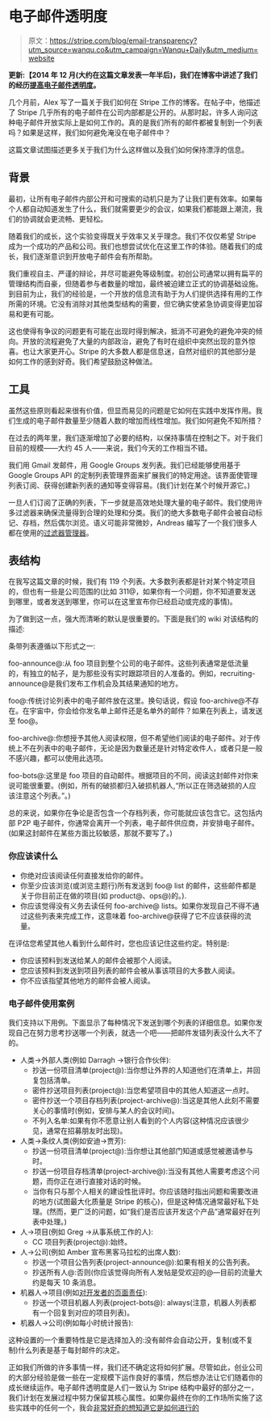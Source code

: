 # 电子邮件透明度

> 原文：<https://stripe.com/blog/email-transparency?utm_source=wanqu.co&utm_campaign=Wanqu+Daily&utm_medium=website>



**更新:【2014 年 12 月(大约在这篇文章发表一年半后)，我们在博客中讲述了我们的经历[提高电子邮件透明度](https://stripe.com/blog/scaling-email-transparency)。**

几个月前，Alex 写了一篇关于我们如何在 Stripe 工作的博客。在帖子中，他描述了 Stripe 几乎所有的电子邮件在公司内部都是公开的。从那时起，许多人询问这种电子邮件开放实际上是如何工作的。真的是我们所有的邮件都被复制到一个列表吗？如果是这样，我们如何避免淹没在电子邮件中？

这篇文章试图描述更多关于我们为什么这样做以及我们如何保持漂浮的信息。

## 背景

最初，让所有电子邮件内部公开和可搜索的动机只是为了让我们更有效率。如果每个人都自动知道发生了什么，我们就需要更少的会议，如果我们都能跟上潮流，我们的协调就会更流畅、更轻松。

随着我们的成长，这个实验变得既关乎效率又关乎理念。我们不仅仅希望 Stripe 成为一个成功的产品和公司。我们也想尝试优化在这里工作的体验。随着我们的成长，我们逐渐意识到开放电子邮件会有所帮助。

我们重视自主、严谨的辩论，并尽可能避免等级制度。初创公司通常以拥有扁平的管理结构而自豪，但随着参与者数量的增加，最终被迫建立正式的协调基础设施。到目前为止，我们的经验是，一个开放的信息流有助于为人们提供选择有用的工作所需的环境。它没有消除对其他类型结构的需要，但它确实使紧急协调变得更加容易和更有可能。

这也使得有争议的问题更有可能在出现时得到解决，抵消不可避免的避免冲突的倾向。开放的流程避免了大量的内部政治，避免了有时在组织中突然出现的意外惊喜。也让大家更开心。Stripe 的大多数人都是信息迷，自然对组织的其他部分是如何工作的感到好奇。我们希望鼓励这种做法。

## 工具

虽然这些原则看起来很有价值，但显而易见的问题是它如何在实践中发挥作用。我们生成的电子邮件数量至少随着人数的增加而线性增加。我们如何避免不知所措？

在过去的两年里，我们逐渐增加了必要的结构，以保持事情在控制之下。对于我们目前的规模——大约 45 人——来说，我们今天的工作相当不错。

我们用 Gmail 发邮件，用 Google Groups 发列表。我们已经能够使用基于 Google Groups API 的定制列表管理界面来扩展我们的特定用途。该界面使管理列表订阅、获得创建新列表的通知等变得容易。(我们计划在某个时候开源它。)

一旦人们订阅了正确的列表，下一步就是高效地处理大量的电子邮件。我们使用许多过滤器来确保流量得到合理的处理和分类。我们的绝大多数电子邮件会被自动标记、存档，然后偶尔浏览。语义可能非常微妙，Andreas 编写了一个我们很多人都在使用的[过滤器管理器](https://github.com/antifuchs/gmail-britta)。

## 表结构

在我写这篇文章的时候，我们有 119 个列表。大多数列表都是针对某个特定项目的，但也有一些是公司范围的(比如 311@，如果你有一个问题，你不知道要发送到哪里，或者发送到哪里，你可以在这里宣布你已经启动或完成的事情)。

为了做到这一点，强大而清晰的默认是很重要的。下面是我们的 wiki 对该结构的描述:

条带列表遵循以下形式之一:

foo-announce@:从 foo 项目到整个公司的电子邮件。这些列表通常是低流量的，有独立的帖子，是为那些没有实时跟踪项目的人准备的。例如，recruiting-announce@是我们发布工作机会及其结果通知的地方。

foo@:传统讨论列表中的电子邮件放在这里。换句话说，假设 foo-archive@不存在。在宇宙中，你会给你发名单上邮件还是名单外的邮件？如果在列表上，请发送至 foo@。

foo-archive@:你想授予其他人阅读权限，但不希望他们阅读的电子邮件。对于传统上不在列表中的电子邮件，无论是因为数量还是针对特定收件人，或者只是一般不感兴趣，都可以使用此选项。

foo-bots@:这里是 foo 项目的自动邮件。根据项目的不同，阅读这封邮件对你来说可能很重要。(例如，所有的破损都归入破损机器人,“所以正在筛选破损的人应该注意这个列表。”。)

总的来说，如果你在争论是否包含一个存档列表，你可能就应该包含它。这包括内部 P2P 电子邮件，你通常会离开一个列表，电子邮件供应商，并安排电子邮件。(如果这封邮件在某些方面比较敏感，那就不要写了。)

### 你应该读什么

*   你绝对应该阅读任何直接发给你的邮件。
*   你至少应该浏览(或浏览主题行)所有发送到 foo@ list 的邮件，这些邮件都是关于你目前正在做的项目(如 product@、ops@)的。).
*   你应该觉得没有义务去读任何 foo-archive@ lists。如果你发现自己不得不通过这些列表来完成工作，这意味着 foo-archive@获得了它不应该获得的流量。

在评估您希望其他人看到什么邮件时，您也应该记住这些约定。特别是:

*   你应该预料到发送给某人的邮件会被那个人阅读。
*   您应该预料到发送到项目列表的邮件会被从事该项目的大多数人阅读。
*   你不应该指望其他地方的邮件会被人阅读。

### 电子邮件使用案例

我们支持以下用例。下面显示了每种情况下发送到哪个列表的详细信息。如果你发现自己在努力思考抄送哪一个列表，就选一个吧——把邮件发错列表没什么大不了的。

*   人类→外部人类(例如 Darragh →银行合作伙伴):
    *   抄送一份项目清单(project@):当你想让外界的人知道他们在清单上，并回复包括清单。
    *   密件抄送项目列表(project@):当您希望项目中的其他人知道这一点时。
    *   密件抄送一个项目存档列表(project-archive@):当这是其他人此刻不需要关心的事情时(例如，安排与某人的会议时间)。
    *   不列入名单:如果有你不愿意让别人看到的个人内容(这种情况应该很少见，通常在招募朋友时出现)。
*   人类→条纹人类(例如安迪→贾芳):
    *   抄送一份项目清单(project@):当你想让其他部门知道或感觉被邀请参与时。
    *   抄送一份项目存档清单(project-archive@):当没有其他人需要考虑这个问题，而你正在进行直接对话的时候。
    *   当你有只与那个人相关的建设性批评时。你应该随时指出问题和需要改进的地方(试图最大化质量是 Stripe 的核心)，但是这种情况通常最好私下处理。(然而，更广泛的问题，如“我们是否应该开发这个产品”通常最好在列表中处理。)
*   人→项目(例如 Greg →从事系统工作的人):
    *   CC 项目列表(project@):始终。
*   人→公司(例如 Amber 宣布黑客马拉松的出席人数):
    *   抄送一个项目公告列表(project-announce@):如果有相关的公告列表。
    *   抄送所有人@:否则(你应该觉得向所有人发帖是受欢迎的@—目前的流量大约是每天 10 条消息。
*   机器人→项目(例如[对开发者的页面责任](http://pagerduty.com)):
    *   抄送一个项目机器人列表(project-bots@): always(注意，机器人列表都有一个回复到对应的项目列表)。
*   机器人→公司(例如每小时统计报告):

这种设置的一个重要特性是它是选择加入的:没有邮件会自动公开，复制(或不复制)什么列表是基于每封邮件的决定。

正如我们所做的许多事情一样，我们还不确定这将如何扩展。尽管如此，创业公司的大部分经验是做一些在一定规模下运作良好的事情，然后想办法让它们随着你的成长继续运作。电子邮件透明度是人们一致认为 Stripe 结构中最好的部分之一，我们计划在发展过程中努力保留其核心属性。如果你最终在你的工作场所实施了这些实践中的任何一个，我会[非常好奇的想知道它是如何进行的](mailto:gdb@stripe.com)


